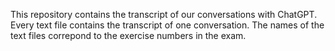 This repository contains the transcript of our conversations with ChatGPT. Every text file contains the transcript of one conversation. The names of the text files correpond to the exercise numbers in the exam.

